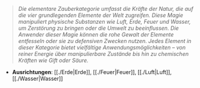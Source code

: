 >*Die elementare Zauberkategorie umfasst die Kräfte der Natur, die auf die vier grundlegenden Elemente der Welt zugreifen. Diese Magie manipuliert physische Substanzen wie Luft, Erde, Feuer und Wasser, um Zerstörung zu bringen oder die Umwelt zu beeinflussen. Die Anwender dieser Magie können die rohe Gewalt der Elemente entfesseln oder sie zu defensiven Zwecken nutzen. Jedes Element in dieser Kategorie bietet vielfältige Anwendungsmöglichkeiten – von reiner Energie über manipulierbare Zustände bis hin zu chemischen Kräften wie Gift oder Säure.*  
  
- **Ausrichtungen**: [[./Erde|Erde]], [[./Feuer|Feuer]], [[./Luft|Luft]], [[./Wasser|Wasser]]